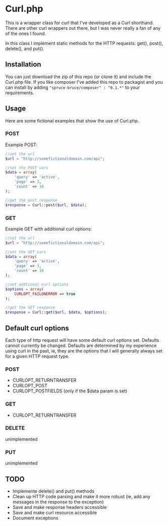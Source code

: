Curl.php
========

This is a wrapper class for curl that I've developed as a Curl shorthand. There are other curl wrappers out there, but I was never really a fan of any of the ones I found.

In this class I implement static methods for the HTTP requests: get(), post(), delete(), and put().

## Installation
You can just download the zip of this repo (or clone it) and include the Curl.php file. If you like composer I've added this repo to packagist and you can install by adding `"spruce-bruce/composer" : "0.1.*"` to your requirements.

## Usage
Here are some fictional examples that show the use of Curl.php.

### POST
Example POST:
```php
//set the url
$url = "http://somefictionaldomain.com/api";

//set the POST vars
$data = array(
    'query' => 'active',
    'page' => 3,
    'count' => 10
);

//get the post response
$response = Curl::post($url, $data);
```

### GET
Example GET with additional curl options:
```php
//set the url
$url = "http://somefictionaldomain.com/api";

//set the GET vars
$data = array(
    'query' => 'active',
    'page' => 3,
    'count' => 10
);

//set addtional curl options
$options = array(
    CURLOPT_FAILONERROR => true
);

//get the GET response
$response = Curl::get($url, $data, $options);
```

## Default curl options
Each type of http request will have some default curl options set. Defaults cannot currently be changed. Defaults are determined by my experience using curl in the past, ie, they are the options that I will generally always set for a given HTTP request type.

### POST
- CURLOPT_RETURNTRANSFER
- CURLOPT_POST
- CURLOPT_POSTFIELDS (only if the $data param is set)

### GET
- CURLOPT_RETURNTRANSFER

### DELETE
unimplemented

### PUT
unimplemented

## TODO
- Implemente delete() and put() methods
- Clean up HTTP code parsing and make it more robust (ie, add any messages in the response to the exception)
- Save and make response headers accessible
- Save and make curl resource accessible
- Document exceptions